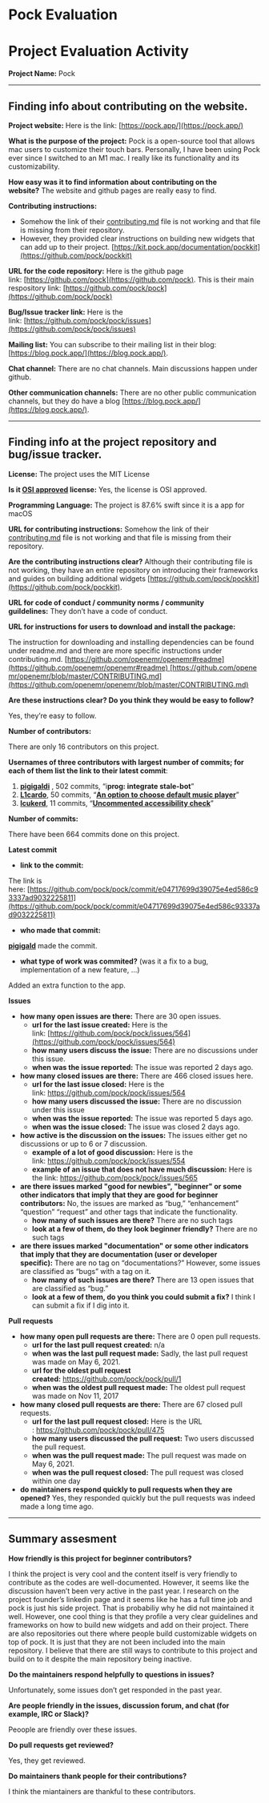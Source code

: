# Pock Evaluation

# **Project Evaluation Activity**

**Project Name:** Pock

---

## **Finding info about contributing on the website.**

**Project website:** Here is the link: [https://pock.app/](https://pock.app/)

**What is the purpose of the project:** Pock is a open-source tool that allows mac users to customize their touch bars. Personally, I have been using Pock ever since I switched to an M1 mac. I really like its functionality and its customizability. 

**How easy was it to find information about contributing on the website?** The website and github pages are really easy to find. 

**Contributing instructions:**

- Somehow the link of their [contributing.md](http://contributing.md) file is not working and that file is missing from their repository.
- However, they provided clear instructions on building new widgets that can add up to their project. [https://kit.pock.app/documentation/pockkit](https://github.com/pock/pockkit)

**URL for the code repository:** Here is the github page link: [https://github.com/pock](https://github.com/pock). This is their main respository link: [https://github.com/pock/pock](https://github.com/pock/pock)

**Bug/Issue tracker link:** Here is the link: [https://github.com/pock/pock/issues](https://github.com/pock/pock/issues)

**Mailing list:** You can subscribe to their mailing list in their blog: [https://blog.pock.app/](https://blog.pock.app/). 

**Chat channel:** There are no chat channels. Main discussions happen under github.

**Other communication channels:** There are no other public communication channels, but they do have a blog [https://blog.pock.app/](https://blog.pock.app/).

---

## **Finding info at the project repository and bug/issue tracker.**

**License:** The project uses the MIT License

**Is it [OSI approved](https://opensource.org/licenses/alphabetical) license:** Yes, the license is OSI approved.

**Programming Language:** The project is 87.6% swift since it is a app for macOS

**URL for contributing instructions:** Somehow the link of their [contributing.md](http://contributing.md) file is not working and that file is missing from their repository.

**Are the contributing instructions clear?** Although their contributing file is not working, they have an entire repository on introducing their frameworks and guides on building additional widgets [https://github.com/pock/pockkit](https://github.com/pock/pockkit).

**URL for code of conduct / community norms / community guildelines:** They don’t have a code of conduct.

**URL for instructions for users to download and install the package:**

The instruction for downloading and installing dependencies can be found under readme.md and there are more specific instructions under contributing.md. [https://github.com/openemr/openemr#readme](https://github.com/openemr/openemr#readme) [https://github.com/openemr/openemr/blob/master/CONTRIBUTING.md](https://github.com/openemr/openemr/blob/master/CONTRIBUTING.md)

**Are these instructions clear? Do you think they would be easy to follow?**

Yes, they’re easy to follow.

**Number of contributors:**

There are only 16 contributors on this project.

**Usernames of three contributors with largest number of commits; for each of them list the link to their latest commit**:

1. ****[pigigaldi](https://github.com/pigigaldi)**** , 502 commits, “i**prog: integrate stale-bot**”
2. ****[L1cardo](https://github.com/L1cardo)****, 50 commits, “**[An option to choose default music player](https://github.com/pock/pock/commit/e140de3616f14a7db2255c2e5ad473ae87635bef)**”
3. ****[lcukerd](https://github.com/lcukerd)****, 11 commits, “**[Uncommented accessibility check](https://github.com/pock/pock/commit/bc7db73640da250047d4371201406adec96a1d96)**”

**Number of commits:**

There have been 664 commits done on this project.

**Latest commit**

- **link to the commit:**

The link is here: [https://github.com/pock/pock/commit/e04717699d39075e4ed586c93337ad9032225811](https://github.com/pock/pock/commit/e04717699d39075e4ed586c93337ad9032225811)

- **who made that commit:**

****[pigigald](https://github.com/pigigaldi)**** made the commit.

- **what type of work was commited?** (was it a fix to a bug, implementation of a new feature, ...)

Added an extra function to the app.

**Issues**

- **how many open issues are there:** There are 30 open issues.
    - **url for the last issue created:** Here is the link: [https://github.com/pock/pock/issues/564](https://github.com/pock/pock/issues/564)
    - **how many users discuss the issue:** There are no discussions under this issue.
    - **when was the issue reported:** The issue was reported 2 days ago.
- **how many closed issues are there:** There are 466 closed issues here.
    - **url for the last issue closed:** Here is the link: https://github.com/pock/pock/issues/564
    - **how many users discussed the issue:** There are no discussion under this issue
    - **when was the issue reported:** The issue was reported 5 days ago.
    - **when was the issue closed:** The issue was closed 2 days ago.
- **how active is the discussion on the issues:** The issues either get no discussions or up to 6 or 7 discussion.
    - **example of a lot of good discussion:** Here is the link: https://github.com/pock/pock/issues/554
    - **example of an issue that does not have much discussion:** Here is the link: https://github.com/pock/pock/issues/565
- **are there issues marked "good for newbies", "beginner" or some other indicators that imply that they are good for beginner contributors:** No, the issues are marked as “bug,” “enhancement” “question” “request” and other tags that indicate the functionality.
    - **how many of such issues are there?** There are no such tags
    - **look at a few of them, do they look beginner friendly?** There are no such tags
- **are there issues marked "documentation" or some other indicators that imply that they are documentation (user or developer specific):** There are no tag on “documentations?” However, some issues are classified as “bugs” with a tag on it.
    - **how many of such issues are there?** There are 13 open issues that are classified as “bug.”
    - **look at a few of them, do you think you could submit a fix?** I think I can submit a fix if I dig into it.

**Pull requests**

- **how many open pull requests are there:** There are 0 open pull requests.
    - **url for the last pull request created:** n/a
    - **when was the last pull request made:** Sadly, the last pull request was made on May 6, 2021.
    - **url for the oldest pull request created:** https://github.com/pock/pock/pull/1
    - **when was the oldest pull request made:** The oldest pull request was made on Nov 11, 2017
- **how many closed pull requests are there:** There are 67 closed pull requests.
    - **url for the last pull request closed:** Here is the URL : https://github.com/pock/pock/pull/475
    - **how many users discussed the pull request:** Two users discussed the pull request.
    - **when was the pull request made:** The pull request was made on May 6, 2021.
    - **when was the pull request closed:** The pull request was closed within one day
- **do maintainers respond quickly to pull requests when they are opened?** Yes, they responded quickly but the pull requests was indeed made a long time ago.

---

## **Summary assesment**

**How friendly is this project for beginner contributors?**

I think the project is very cool and the content itself is very friendly to contribute as the codes are well-documented. However, it seems like the discussion haven’t been very active in the past year. I research on the project founder’s linkedin page and it seems like he has a full time job and pock is just his side project. That is probabiliy why he did not maintained it well. However, one cool thing is that they profile a very clear guidelines and frameworks on how to build new widgets and add on their project. There are also repositories out there where people build customizable widgets on top of pock. It is just that they are not been included into the main repository. I believe that there are still ways to contribute to this project and build on to it despite the main repository being inactive.

**Do the maintainers respond helpfully to questions in issues?**

Unfortunately, some issues don’t get responded in the past year.

**Are people friendly in the issues, discussion forum, and chat (for example, IRC or Slack)?**

Peoople are friendly over these issues.

**Do pull requests get reviewed?**

Yes, they get reviewed.

**Do maintainers thank people for their contributions?**

I think the miantainers are thankful to these contributors.
